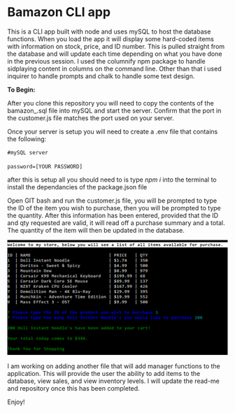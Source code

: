# Bamazon CLI app

This is a CLI app built with node and uses mySQL to host the database functions. When you load the app it will display some hard-coded items with information on stock, price, and ID number. This is pulled straight from the database and will update each time depending on what you have done in the previous session. I used the columnify npm package to handle sidplaying content in columns on the command line. Other than that i used inquirer to handle prompts and chalk to handle some text design. 

**To Begin:**

After you clone this repository you will need to copy the contents of the bamazon_.sql file into mySQL and start the server. Confirm that the port in the customer.js file matches the port used on your server. 

Once your server is setup you will need to create a .env file that contains the following:

    #mySQL server
    
    password=[YOUR PASSWORD]
    
after this is setup all you should need to is type *npm i* into the terminal to install the dependancies of the package.json file

Open GIT bash and run the customer.js file, you will be prompted to type the ID of the item you wish to purchase, then you will be prompted to type the quantity. After this information has been entered, provided that the ID and qty requested are valid, it will read off a purchase summary and a total. The quantity of the item will then be updated in the database.

![alt text](images/demo.png)

I am working on adding another file that will add manager functions to the application. This will provide the user the ability to add items to the database, view sales, and view inventory levels. I will update the read-me and repository once this has been completed.

Enjoy!
